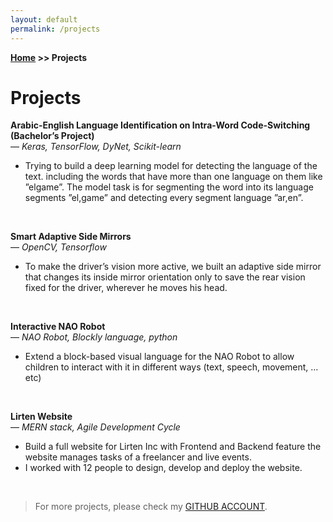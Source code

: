 ```yaml
---
layout: default
permalink: /projects
---
```

**[Home](/) >> Projects**

# Projects
**Arabic-English Language Identification on Intra-Word Code-Switching (Bachelor’s Project)**<br />
 — _Keras, TensorFlow, DyNet, Scikit-learn_
* Trying to build a deep learning model for detecting the language of the text. including the words that have more than one language on them like ”elgame”. The model task is for segmenting the word into its language segments ”el,game” and detecting every segment language ”ar,en”.
<br />

**Smart Adaptive Side Mirrors**<br />
 — _OpenCV, Tensorflow_

* To make the driver’s vision more active, we built an adaptive side mirror that changes its inside mirror orientation only to save the rear vision fixed for the driver, wherever he moves his head.
<br />

**Interactive NAO Robot** <br />
— _NAO Robot, Blockly language, python_
* Extend a block-based visual language for the NAO Robot to allow children to interact with it in different ways (text, speech, movement, ... etc)
<br />

**Lirten Website** <br />
— _MERN stack, Agile Development Cycle_
* Build a full website for Lirten Inc with Frontend and Backend feature the website manages tasks of a freelancer and live events.
* I worked with  12 people to design, develop and deploy the website.  
<br />

> For more projects, please check my  [GITHUB ACCOUNT](https://github.com/islammesabah).
<br />
